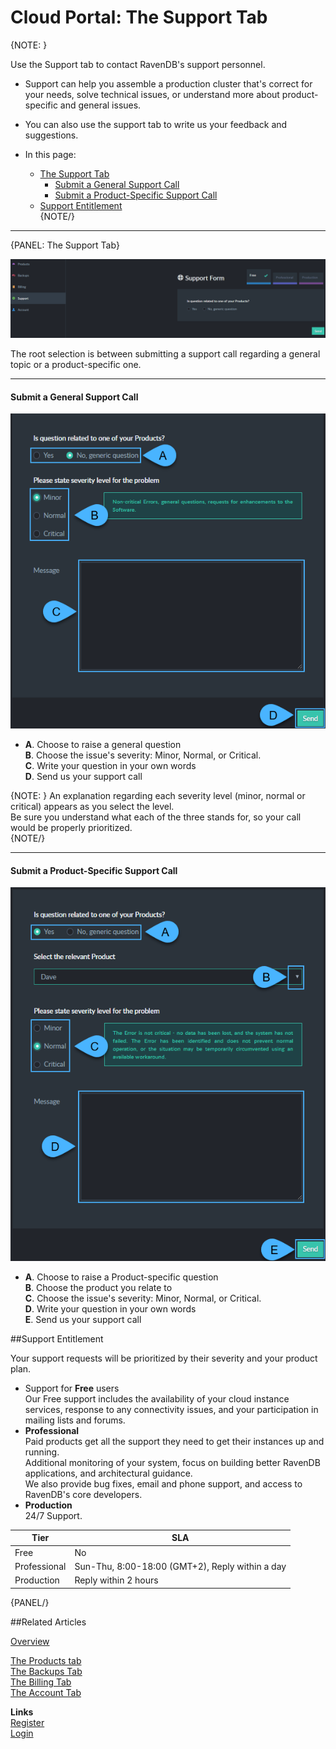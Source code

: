 # Cloud Portal: The Support Tab

{NOTE: }

Use the Support tab to contact RavenDB's support personnel.  

* Support can help you assemble a production cluster that's correct for your needs, 
  solve technical issues, or understand more about product-specific and general issues.  
* You can also use the support tab to write us your feedback and suggestions.  

* In this page:  
  * [The Support Tab](../../cloud/portal/cloud-portal-support-tab#the-support-tab)  
     * [Submit a General Support Call](../../cloud/portal/cloud-portal-support-tab#submit-a-general-support-call)  
     * [Submit a Product-Specific Support Call](../../cloud/portal/cloud-portal-support-tab#submit-a-product-specific-support-call)  
  * [Support Entitlement](../../cloud/portal/cloud-portal-support-tab#support-entitlement)  
{NOTE/}

---

{PANEL: The Support Tab}

!["Support Tab"](images\portal-support-tab-001-selection.png "Support Tab")  

The root selection is between submitting a support call regarding a general topic or a product-specific one.  

---

#### Submit a General Support Call  

!["Support General Message"](images\portal-support-tab-002-general.png "Support General Message")  

* 
   **A**. Choose to raise a general question  
   **B**. Choose the issue's severity: Minor, Normal, or Critical.  
   **C**. Write your question in your own words  
   **D**. Send us your support call


{NOTE: }
An explanation regarding each severity level (minor, normal or critical) appears as you select the level.  
Be sure you understand what each of the three stands for, so your call would be properly prioritized.  
{NOTE/}

---

#### Submit a Product-Specific Support Call  

!["Support Product-Specific Message"](images\portal-support-tab-003-product-specific.png "Support Product-Specific Message")  

* 
   **A**. Choose to raise a Product-specific question  
   **B**. Choose the product you relate to  
   **C**. Choose the issue's severity: Minor, Normal, or Critical.  
   **D**. Write your question in your own words  
   **E**. Send us your support call

##Support Entitlement  

Your support requests will be prioritized by their severity and your product plan.  

* Support for **Free** users  
  Our Free support includes the availability of your cloud instance services, 
  response to any connectivity issues, and your participation in mailing lists and forums.  
* **Professional**  
  Paid products get all the support they need to get their instances up and running.  
  Additional monitoring of your system, focus on building better RavenDB applications, and architectural guidance.  
  We also provide bug fixes, email and phone support, and access to RavenDB's core developers.  
* **Production**  
  24/7 Support.  

| **Tier** | **SLA** |
| -- | -- |
| Free | No |
| Professional | Sun-Thu, 8:00-18:00 (GMT+2), Reply within a day |
| Production | Reply within 2 hours |

{PANEL/}

##Related Articles

[Overview](../../cloud/cloud-overview)  
  
[The Products tab](../../cloud/portal/cloud-portal-products-tab)  
[The Backups Tab](../../cloud/portal/cloud-portal-backups-tab)  
[The Billing Tab](../../cloud/portal/cloud-portal-billing-tab)  
[The Account Tab](../../cloud/portal/cloud-portal-account-tab)  
  
**Links**  
[Register]( https://cloud.ravendb.net/user/register)  
[Login]( https://cloud.ravendb.net/user/login)  
